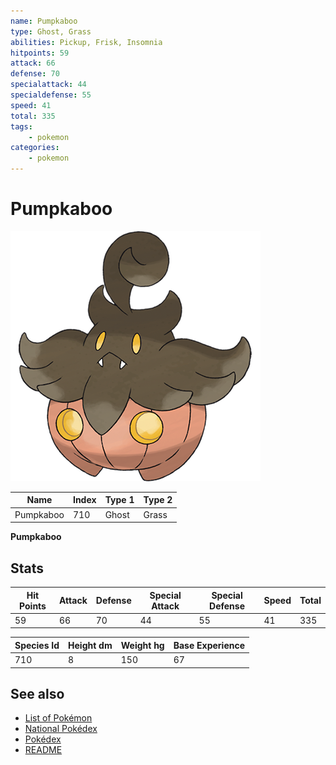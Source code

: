 ```yaml
---
name: Pumpkaboo
type: Ghost, Grass
abilities: Pickup, Frisk, Insomnia
hitpoints: 59
attack: 66
defense: 70
specialattack: 44
specialdefense: 55
speed: 41
total: 335
tags:
    - pokemon
categories:
    - pokemon
---
```


# Pumpkaboo


![Pumpkaboo](images/710.png)

| **Name** | **Index** | **Type 1** | **Type 2** |
|----|----|----|----|
| Pumpkaboo | 710 | Ghost | Grass  |

**Pumpkaboo** 


## Stats

| **Hit Points** | **Attack** | **Defense** | **Special Attack** | **Special Defense** | **Speed** | **Total** |
|----------------|------------|-------------|--------------------|---------------------|-----------|-----------|
| 59 | 66 | 70 | 44 | 55 | 41 | 335 |


| **Species Id** | **Height dm** | **Weight hg** | **Base Experience** |
|----------------|------------|------------|---------------------|
| 710 | 8 | 150 | 67 |

## See also

- [List of Pokémon](../pokemon.md)
- [National Pokédex](../national_pokedex.md)
- [Pokédex](../pokedex.md)
- [README](../README.md)
